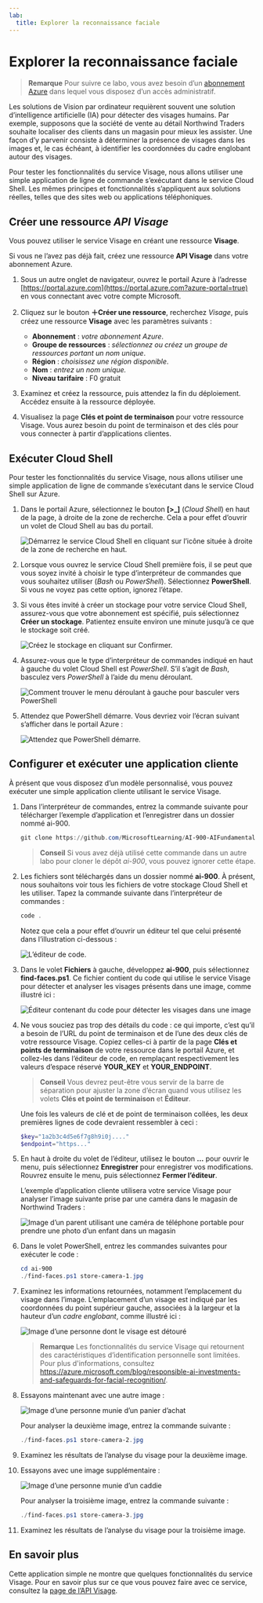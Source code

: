```yaml
---
lab:
  title: Explorer la reconnaissance faciale
---
```


# Explorer la reconnaissance faciale

> **Remarque** Pour suivre ce labo, vous avez besoin d’un [abonnement Azure](https://azure.microsoft.com/free?azure-portal=true) dans lequel vous disposez d’un accès administratif.

Les solutions de Vision par ordinateur requièrent souvent une solution d’intelligence artificielle (IA) pour détecter des visages humains. Par exemple, supposons que la société de vente au détail Northwind Traders souhaite localiser des clients dans un magasin pour mieux les assister. Une façon d’y parvenir consiste à déterminer la présence de visages dans les images et, le cas échéant, à identifier les coordonnées du cadre englobant autour des visages.

Pour tester les fonctionnalités du service Visage, nous allons utiliser une simple application de ligne de commande s’exécutant dans le service Cloud Shell. Les mêmes principes et fonctionnalités s’appliquent aux solutions réelles, telles que des sites web ou applications téléphoniques.

## Créer une ressource *API Visage*

Vous pouvez utiliser le service Visage en créant une ressource **Visage**.

Si vous ne l’avez pas déjà fait, créez une ressource **API Visage** dans votre abonnement Azure.

1. Sous un autre onglet de navigateur, ouvrez le portail Azure à l’adresse [https://portal.azure.com](https://portal.azure.com?azure-portal=true) en vous connectant avec votre compte Microsoft.

1. Cliquez sur le bouton **&#65291;Créer une ressource**, recherchez *Visage*, puis créez une ressource **Visage** avec les paramètres suivants :
    - **Abonnement** : *votre abonnement Azure*.
    - **Groupe de ressources** : *sélectionnez ou créez un groupe de ressources portant un nom unique*.
    - **Région** : *choisissez une région disponible*.
    - **Nom** : *entrez un nom unique.*
    - **Niveau tarifaire** : F0 gratuit

1. Examinez et créez la ressource, puis attendez la fin du déploiement. Accédez ensuite à la ressource déployée.

1. Visualisez la page **Clés et point de terminaison** pour votre ressource Visage. Vous aurez besoin du point de terminaison et des clés pour vous connecter à partir d’applications clientes.

## Exécuter Cloud Shell

Pour tester les fonctionnalités du service Visage, nous allons utiliser une simple application de ligne de commande s’exécutant dans le service Cloud Shell sur Azure. 

1. Dans le portail Azure, sélectionnez le bouton **[>_]** (*Cloud Shell*) en haut de la page, à droite de la zone de recherche. Cela a pour effet d’ouvrir un volet de Cloud Shell au bas du portail. 

    ![Démarrez le service Cloud Shell en cliquant sur l’icône située à droite de la zone de recherche en haut.](media/create-face-solutions/powershell-portal-guide-1.png)

1. Lorsque vous ouvrez le service Cloud Shell première fois, il se peut que vous soyez invité à choisir le type d’interpréteur de commandes que vous souhaitez utiliser (*Bash* ou *PowerShell*). Sélectionnez **PowerShell**. Si vous ne voyez pas cette option, ignorez l’étape.  

1. Si vous êtes invité à créer un stockage pour votre service Cloud Shell, assurez-vous que votre abonnement est spécifié, puis sélectionnez **Créer un stockage**. Patientez ensuite environ une minute jusqu’à ce que le stockage soit créé.

    ![Créez le stockage en cliquant sur Confirmer.](media/create-face-solutions/powershell-portal-guide-2.png)       

1. Assurez-vous que le type d’interpréteur de commandes indiqué en haut à gauche du volet Cloud Shell est *PowerShell*. S’il s’agit de *Bash*, basculez vers *PowerShell* à l’aide du menu déroulant.

    ![Comment trouver le menu déroulant à gauche pour basculer vers PowerShell](media/create-face-solutions/powershell-portal-guide-3.png) 

1. Attendez que PowerShell démarre. Vous devriez voir l’écran suivant s’afficher dans le portail Azure :  

    ![Attendez que PowerShell démarre.](media/create-face-solutions/powershell-prompt.png)

## Configurer et exécuter une application cliente

À présent que vous disposez d’un modèle personnalisé, vous pouvez exécuter une simple application cliente utilisant le service Visage.

1. Dans l’interpréteur de commandes, entrez la commande suivante pour télécharger l’exemple d’application et l’enregistrer dans un dossier nommé ai-900.

    ```PowerShell
    git clone https://github.com/MicrosoftLearning/AI-900-AIFundamentals ai-900
    ```

    > **Conseil** Si vous avez déjà utilisé cette commande dans un autre labo pour cloner le dépôt *ai-900*, vous pouvez ignorer cette étape.

1. Les fichiers sont téléchargés dans un dossier nommé **ai-900**. À présent, nous souhaitons voir tous les fichiers de votre stockage Cloud Shell et les utiliser. Tapez la commande suivante dans l’interpréteur de commandes :

     ```PowerShell
    code .
    ```

    Notez que cela a pour effet d’ouvrir un éditeur tel que celui présenté dans l’illustration ci-dessous : 

    ![L’éditeur de code.](media/create-face-solutions/powershell-portal-guide-4.png) 

1. Dans le volet **Fichiers** à gauche, développez **ai-900**, puis sélectionnez **find-faces.ps1**. Ce fichier contient du code qui utilise le service Visage pour détecter et analyser les visages présents dans une image, comme illustré ici :

    ![Éditeur contenant du code pour détecter les visages dans une image](media/create-face-solutions/find-faces-code.png)

1. Ne vous souciez pas trop des détails du code : ce qui importe, c’est qu’il a besoin de l’URL du point de terminaison et de l’une des deux clés de votre ressource Visage. Copiez celles-ci à partir de la page **Clés et points de terminaison** de votre ressource dans le portail Azure, et collez-les dans l’éditeur de code, en remplaçant respectivement les valeurs d’espace réservé **YOUR_KEY** et **YOUR_ENDPOINT**.

    > **Conseil** Vous devrez peut-être vous servir de la barre de séparation pour ajuster la zone d’écran quand vous utilisez les volets **Clés et point de terminaison** et **Éditeur**.

    Une fois les valeurs de clé et de point de terminaison collées, les deux premières lignes de code devraient ressembler à ceci :

    ```PowerShell
    $key="1a2b3c4d5e6f7g8h9i0j...."    
    $endpoint="https..."
    ```

1. En haut à droite du volet de l’éditeur, utilisez le bouton **...** pour ouvrir le menu, puis sélectionnez **Enregistrer** pour enregistrer vos modifications. Rouvrez ensuite le menu, puis sélectionnez **Fermer l’éditeur**.

    L’exemple d’application cliente utilisera votre service Visage pour analyser l’image suivante prise par une caméra dans le magasin de Northwind Traders :

    ![Image d’un parent utilisant une caméra de téléphone portable pour prendre une photo d’un enfant dans un magasin](media/create-face-solutions/store-camera-1.jpg)

1. Dans le volet PowerShell, entrez les commandes suivantes pour exécuter le code :

    ```PowerShell
    cd ai-900
    ./find-faces.ps1 store-camera-1.jpg
    ```

1. Examinez les informations retournées, notamment l’emplacement du visage dans l’image. L’emplacement d’un visage est indiqué par les coordonnées du point supérieur gauche, associées à la largeur et la hauteur d’un *cadre englobant*, comme illustré ici :

    ![Image d’une personne dont le visage est détouré](media/create-face-solutions/store-camera-1-face.jpg)

    >**Remarque** Les fonctionnalités du service Visage qui retournent des caractéristiques d’identification personnelle sont limitées. Pour plus d'informations, consultez https://azure.microsoft.com/blog/responsible-ai-investments-and-safeguards-for-facial-recognition/.

1. Essayons maintenant avec une autre image :

    ![Image d’une personne munie d’un panier d’achat](media/create-face-solutions/store-camera-2.jpg)

    Pour analyser la deuxième image, entrez la commande suivante :

    ```PowerShell
    ./find-faces.ps1 store-camera-2.jpg
    ```

1. Examinez les résultats de l’analyse du visage pour la deuxième image.

1. Essayons avec une image supplémentaire :

    ![Image d’une personne munie d’un caddie](media/create-face-solutions/store-camera-3.jpg)

    Pour analyser la troisième image, entrez la commande suivante :

    ```PowerShell
    ./find-faces.ps1 store-camera-3.jpg
    ```

1. Examinez les résultats de l’analyse du visage pour la troisième image.

## En savoir plus

Cette application simple ne montre que quelques fonctionnalités du service Visage. Pour en savoir plus sur ce que vous pouvez faire avec ce service, consultez la [page de l’API Visage](https://azure.microsoft.com/en-us/products/cognitive-services/vision-services).
